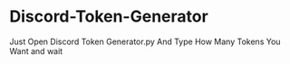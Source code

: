# Discord-Token-Generator
Just Open Discord Token Generator.py And Type How Many Tokens You Want  and wait 
